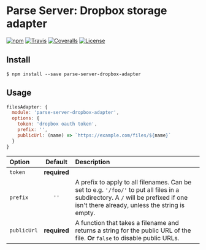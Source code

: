 # Parse Server: Dropbox storage adapter

[![npm](https://img.shields.io/npm/v/parse-server-dropbox-adapter.svg?style=flat-square)](https://www.npmjs.com/package/parse-server-dropbox-adapter)
[![Travis](https://img.shields.io/travis/mckay-software/parse-server-dropbox-adapter.svg?style=flat-square)](https://travis-ci.org/mckay-software/parse-server-dropbox-adapter)
[![Coveralls](https://img.shields.io/coveralls/mckay-software/parse-server-dropbox-adapter.svg?style=flat-square)](https://coveralls.io/github/mckay-software/parse-server-dropbox-adapter)
[![License](https://img.shields.io/badge/license-ISC-blue.svg?style=flat-square)](https://spdx.org/licenses/ISC.html)

## Install

```
$ npm install --save parse-server-dropbox-adapter
```

## Usage

```js
filesAdapter: {
  module: 'parse-server-dropbox-adapter',
  options: {
    token: 'dropbox oauth token',
    prefix: '',
    publicUrl: (name) => `https://example.com/files/${name}`
  }
}
```

| Option | Default | Description |
|:-------|:-------:|:------------|
| `token` | **required** ||
| `prefix` | `''` | A prefix to apply to all filenames. Can be set to e.g. `'/foo/'` to put all files in a subdirectory. A `/` will be prefixed if one isn't there already, unless the string is empty. |
| `publicUrl` | **required** | A function that takes a filename and returns a string for the public URL of the file. **Or** `false` to disable public URLs. |
